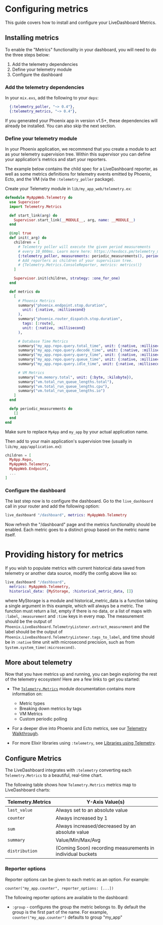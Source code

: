 # Configuring metrics

This guide covers how to install and configure your LiveDashboard Metrics.

## Installing metrics

To enable the "Metrics" functionality in your dashboard, you will need to do the three steps below:

  1. Add the telemetry dependencies
  2. Define your telemetry module
  3. Configure the dashboard

### Add the telemetry dependencies

In your `mix.exs`, add the following to your `deps`:

```elixir
  {:telemetry_poller, "~> 0.4"},
  {:telemetry_metrics, "~> 0.4"},
```

If you generated your Phoenix app in version v1.5+, these dependencies will already be installed. You can also skip the next section.

### Define your telemetry module

In your Phoenix application, we recommend that you create a module to act as your telemetry supervision tree. Within this supervisor you can define your application's metrics and start your reporters.

The example below contains the child spec for a LiveDashboard reporter, as well as some metrics definitions for telemetry events emitted by Phoenix, Ecto, and the VM (via the `:telemetry_poller` package).

Create your Telemetry module in `lib/my_app_web/telemetry.ex`:

```elixir
defmodule MyAppWeb.Telemetry do
  use Supervisor
  import Telemetry.Metrics

  def start_link(arg) do
    Supervisor.start_link(__MODULE__, arg, name: __MODULE__)
  end

  @impl true
  def init(_arg) do
    children = [
      # Telemetry poller will execute the given period measurements
      # every 10_000ms. Learn more here: https://hexdocs.pm/telemetry_metrics
      {:telemetry_poller, measurements: periodic_measurements(), period: 10_000}
      # Add reporters as children of your supervision tree.
      # {Telemetry.Metrics.ConsoleReporter, metrics: metrics()}
    ]

    Supervisor.init(children, strategy: :one_for_one)
  end

  def metrics do
    [
      # Phoenix Metrics
      summary("phoenix.endpoint.stop.duration",
        unit: {:native, :millisecond}
      ),
      summary("phoenix.router_dispatch.stop.duration",
        tags: [:route],
        unit: {:native, :millisecond}
      ),

      # Database Time Metrics
      summary("my_app.repo.query.total_time", unit: {:native, :millisecond}),
      summary("my_app.repo.query.decode_time", unit: {:native, :millisecond}),
      summary("my_app.repo.query.query_time", unit: {:native, :millisecond}),
      summary("my_app.repo.query.queue_time", unit: {:native, :millisecond}),
      summary("my_app.repo.query.idle_time", unit: {:native, :millisecond}),

      # VM Metrics
      summary("vm.memory.total", unit: {:byte, :kilobyte}),
      summary("vm.total_run_queue_lengths.total"),
      summary("vm.total_run_queue_lengths.cpu"),
      summary("vm.total_run_queue_lengths.io")
    ]
  end

  defp periodic_measurements do
    []
  end
end
```

Make sure to replace `MyApp` and `my_app` by your actual application name.

Then add to your main application's supervision tree (usually in `lib/my_app/application.ex`):

```elixir
children = [
  MyApp.Repo,
  MyAppWeb.Telemetry,
  MyAppWeb.Endpoint,
  ...
]
```

### Configure the dashboard

The last step now is to configure the dashboard. Go to the `live_dashboard` call in your router and add the following option:

```elixir
live_dashboard "/dashboard", metrics: MyAppWeb.Telemetry
```

Now refresh the "/dashboard" page and the metrics functionality should be enabled. Each metric goes to a distinct group based on the metric name itself.

# Providing history for metrics

If you wish to populate metrics with current historical data saved from telemetry or another data source,
modify the config above like so:

```elixir
live_dashboard "/dashboard",
  metrics: MyAppWeb.Telemetry,
  historical_data: {MyStorage, :historical_metric_data, []}
```

where MyStorage is a module and historical_metric_data is a function taking a single argument in this example, which will always be a metric.  The function must return a list, empty if there is no data, or a list of maps with `:label`, `:measurement` and `:time` keys in every map.  The measurement should be the output of `Phoenix.LiveDashboard.TelemetryListener.extract_measurement`
and the label should be the output of `Phoenix.LiveDashboard.TelemetryListener.tags_to_label`, and time should be in `:native` time unit with microsecond precision, such as from `System.system_time(:microsecond)`.

## More about telemetry

Now that you have metrics up and running, you can begin exploring the rest of the telemetry ecosystem! Here are a few links to get you started:

* The [`Telemetry.Metrics`](https://hexdocs.pm/telemetry_metrics)
  module documentation contains more information on:
  * Metric types
  * Breaking down metrics by tags
  * VM Metrics
  * Custom periodic polling

* For a deeper dive into Phoenix and Ecto metrics, see our
  [Telemetry Walkthrough](https://hexdocs.pm/phoenix/telemetry.html).

* For more Elixir libraries using `:telemetry`, see
  [Libraries using Telemetry](https://hexdocs.pm/phoenix/telemetry.html#libraries-using-telemetry).

## Configure Metrics

The LiveDashboard integrates with `:telemetry` converting each  `Telemetry.Metrics` to a beautiful, real-time chart.

The following table shows how `Telemetry.Metrics` metrics map to LiveDashboard charts:

| Telemetry.Metrics | Y-Axis Value(s)                                            |
|-------------------|----------------------------------------------------------- |
| `last_value`      | Always set to an absolute value                            |
| `counter`         | Always increased by 1                                      |
| `sum`             | Always increased/decreased by an absolute value            |
| `summary`         | Value/Min/Max/Avg                                          |
| `distribution`    | (Coming Soon) recording measurements in individual buckets |

### Reporter options

Reporter options can be given to each metric as an option. For example:

    counter("my_app.counter", reporter_options: [...])

The following reporter options are available to the dashboard:

  * `:group` - configures the group the metric belongs to. By default the group is the first part of the name. For example, `counter("my_app.counter")` defaults to group "my_app"
